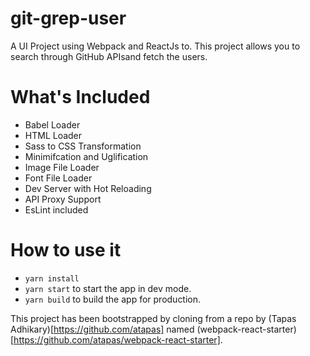 # git-grep-user
A UI Project using Webpack and ReactJs to. This project allows you to search through GitHub APIsand fetch the users. 

# What's Included
- Babel Loader
- HTML Loader
- Sass to CSS Transformation
- Minimifcation and Uglification
- Image File Loader
- Font File Loader
- Dev Server with Hot Reloading
- API Proxy Support
- EsLint included

# How to use it
- `yarn install`
- `yarn start` to start the app in dev mode.
- `yarn build` to build the app for production.

This project has been bootstrapped by cloning from a repo by (Tapas Adhikary)[https://github.com/atapas] named (webpack-react-starter)[https://github.com/atapas/webpack-react-starter].

